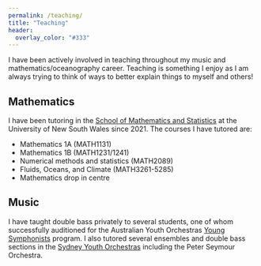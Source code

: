 ```yaml
---
permalink: /teaching/
title: "Teaching"
header:
  overlay_color: "#333"
---
```


I have been actively involved in teaching throughout my music and mathematics/oceanography career.
Teaching is something I enjoy as I am always trying to think of ways to better explain things to myself and others!

## Mathematics

I have been tutoring in the [School of Mathematics and Statistics](https://www.unsw.edu.au/science/our-schools/maths) at the University of New South Wales since 2021.
The courses I have tutored are:

- Mathematics 1A (MATH1131)
- Mathematics 1B (MATH1231/1241)
- Numerical methods and statistics (MATH2089)
- Fluids, Oceans, and Climate (MATH3261-5285)
- Mathematics drop in centre

## Music

I have taught double bass privately to several students, one of whom successfully auditioned for the Australian Youth Orchestras [Young Symphonists](https://ayo.com.au/program/young-symphonists/) program.
I also tutored several ensembles and double bass sections in the [Sydney Youth Orchestras](https://syo.com.au/) including the Peter Seymour Orchestra.
